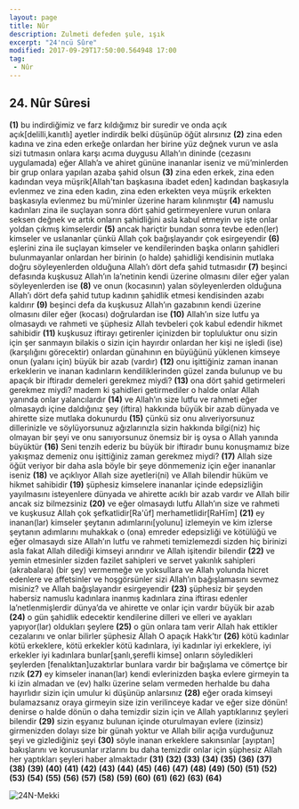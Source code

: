 ```yaml
---
layout: page
title: Nûr
description: Zulmeti defeden şule, ışık
excerpt: "24'ncü Sûre"
modified: 2017-09-29T17:50:00.564948 17:00
tag: 
 - Nûr
---
```


## 24. Nûr Sûresi

**(1)** bu indirdiğimiz ve farz kıldığımız bir suredir ve onda açık açık[delilli,kanıtlı] ayetler indirdik belki düşünüp öğüt alırsınız
**(2)** zina eden kadına ve zina eden erkeğe onlardan her birine yüz değnek vurun ve asla sizi tutmasın onlara karşı acıma duygusu Allah’ın dininde (cezasını uygulamada) eğer Allah’a ve ahiret gününe inananlar iseniz ve mü’minlerden bir grup onlara yapılan azaba şahid olsun
**(3)** zina eden erkek, zina eden kadından veya müşrik[Allah'tan başkasına ibadet eden] kadından başkasıyla evlenmez ve zina eden kadın, zina eden erkekten veya müşrik erkekten başkasıyla evlenmez bu mü’minler üzerine haram kılınmıştır 
**(4)** namuslu kadınları zina ile suçlayan sonra dört şahid getirmeyenlere vurun onlara seksen değnek ve artık onların şahidliğini asla kabul etmeyin ve işte onlar yoldan çıkmış kimselerdir
**(5)** ancak hariçtir bundan sonra tevbe eden(ler) kimseler ve uslananlar çünkü Allah çok bağışlayandır çok esirgeyendir
**(6)** eşlerini zina ile suçlayan kimseler ve kendilerinden başka onların şahidleri bulunmayanlar onlardan her birinin (o halde) şahidliği kendisinin mutlaka doğru söyleyenlerden olduğuna Allah’ı dört defa şahid tutmasıdır 
**(7)** beşinci defasında kuşkusuz Allah’ın la’netinin kendi üzerine olmasını diler eğer yalan söyleyenlerden ise
**(8)** ve onun (kocasının) yalan söyleyenlerden olduğuna Allah’ı dört defa şahid tutup kadının şahidlik etmesi kendisinden azabı kaldırır 
**(9)** beşinci defa da kuşkusuz Allah’ın gazabının kendi üzerine olmasını diler eğer (kocası) doğrulardan ise 
**(10)** Allah’ın size lutfu ya olmasaydı ve rahmeti ve şüphesiz Allah tevbeleri çok kabul edendir hikmet sahibidir
**(11)** kuşkusuz iftirayı getirenler içinizden bir topluluktur onu sizin için şer sanmayın bilakis o sizin için hayırdır onlardan her kişi ne işledi (ise) (karşılığını görecektir) onlardan günahının en büyüğünü yüklenen kimseye onun (yalanı için) büyük bir azab (vardır)
**(12)** onu işittiğiniz zaman inanan erkeklerin ve inanan kadınların kendiliklerinden güzel zanda bulunup ve bu apaçık bir iftiradır demeleri gerekmez miydi?
**(13)** ona dört şahid getirmeleri gerekmez miydi? madem ki şahidleri getirmediler o halde onlar Allah yanında onlar yalancılardır
**(14)** ve Allah’ın size lutfu ve rahmeti eğer olmasaydı içine daldığınız şey (iftira) hakkında büyük bir azab dünyada ve ahirette size mutlaka dokunurdu 
**(15)** çünkü siz onu alıveriyorsunuz dillerinizle ve söylüyorsunuz ağızlarınızla sizin hakkında bilgi(niz) hiç olmayan bir şeyi ve onu sanıyorsunuz önemsiz bir iş oysa o Allah yanında büyüktür
**(16)** Seni tenzih ederiz bu büyük bir iftiradır bunu konuşmamız bize yakışmaz demeniz onu işittiğiniz zaman gerekmez miydi?
**(17)** Allah size öğüt veriyor bir daha asla böyle bir şeye dönmemeniz için eğer inananlar iseniz
**(18)** ve açıklıyor Allah size ayetleri(ni) ve Allah bilendir hüküm ve hikmet sahibidir
**(19)** şüphesiz kimselere inananlar içinde edepsizliğin yayılmasını isteyenlere dünyada ve ahirette acıklı bir azab vardır ve Allah bilir ancak siz bilmezsiniz
**(20)** ve eğer olmasaydı lutfu Allah’ın size ve rahmeti ve kuşkusuz Allah çok şefkatlidir[Ra'ūf] merhametlidir[RaHīm]
**(21)** ey inanan(lar) kimseler şeytanın adımlarını[yolunu] izlemeyin ve kim izlerse şeytanın adımlarını muhakkak o (ona) emreder edepsizliği ve kötülüğü ve eğer olmasaydı size Allah’ın lutfu ve rahmeti temizlemezdi sizden hiç birinizi asla fakat Allah dilediği kimseyi arındırır ve Allah işitendir bilendir
**(22)** ve yemin etmesinler sizden fazilet sahipleri ve servet yakınlık sahipleri (akrabalara) (bir şey) vermemeğe ve yoksullara ve Allah yolunda hicret edenlere ve affetsinler ve hoşgörsünler sizi Allah’ın bağışlamasını sevmez misiniz? ve Allah bağışlayandır esirgeyendir
**(23)** şüphesiz bir şeyden habersiz namuslu kadınlara inanmış kadınlara zina iftirası edenler la’netlenmişlerdir dünya’da ve ahirette ve onlar için vardır büyük bir azab
**(24)** o gün şahidlik edecektir kendilerine dilleri ve elleri ve ayakları yapıyor(lar) oldukları şeylere
**(25)** o gün onlara tam verir Allah hak ettikler cezalarını ve onlar bilirler şüphesiz Allah O apaçık Hakk’tır
**(26)** kötü kadınlar kötü erkeklere, kötü erkekler kötü kadınlara, iyi kadınlar iyi erkeklere, iyi erkekler iyi kadınlara bunlar[şanlı,şerefli kimse] onların söyledikleri şeylerden [fenalıktan]uzaktırlar bunlara vardır bir bağışlama ve cömertçe bir rızık
**(27)** ey kimseler inanan(lar) kendi evlerinizden başka evlere girmeyin ta ki izin almadan ve (ev) halkı üzerine selam vermeden herhalde bu daha hayırlıdır sizin için umulur ki düşünüp anlarsınız
**(28)** eğer orada kimseyi bulamazsanız oraya girmeyin size izin verilinceye kadar ve eğer size dönün! denirse o halde dönün o daha temizdir sizin için ve Allah yaptıklarınız şeyleri bilendir
**(29)** sizin eşyanız bulunan içinde oturulmayan evlere (izinsiz) girmenizden dolayı size bir günah yoktur ve Allah bilir açığa vurduğunuz şeyi ve gizlediğiniz şeyi
**(30)** söyle inanan erkeklere sakınsınlar [ayıptan] bakışlarını ve korusunlar ırzlarını bu daha temizdir onlar için şüphesiz Allah her yaptıkları şeyleri haber almaktadır
**(31)** 
**(32)**
**(33)**
**(34)**
**(35)**
**(36)**
**(37)**
**(38)**
**(39)**
**(40)**
**(41)**
**(42)**
**(43)**
**(44)**
**(45)**
**(46)**
**(47)**
**(48)**
**(49)**
**(50)**
**(51)**
**(52)**
**(53)**
**(54)**
**(55)**
**(56)**
**(57)**
**(58)**
**(59)**
**(60)**
**(61)**
**(62)**
**(63)**
**(64)**

![24N-Mekki]({{site.url}}/images/ayrac-muhur.png)
